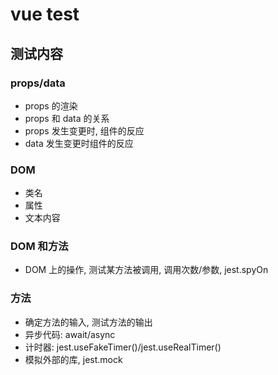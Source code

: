 # vue test


## 测试内容

### props/data

- props 的渲染
- props 和 data 的关系
- props 发生变更时, 组件的反应
- data 发生变更时组件的反应

### DOM

- 类名
- 属性
- 文本内容

### DOM 和方法

- DOM 上的操作, 测试某方法被调用, 调用次数/参数, jest.spyOn

### 方法

- 确定方法的输入, 测试方法的输出
- 异步代码: await/async
- 计时器: jest.useFakeTimer()/jest.useRealTimer()
- 模拟外部的库, jest.mock
